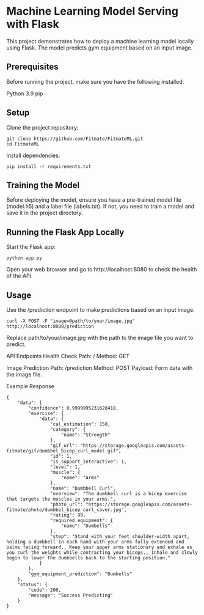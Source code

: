 # Machine Learning Model Serving with Flask
This project demonstrates how to deploy a machine learning model locally using Flask. The model predicts gym equipment based on an input image.

## Prerequisites
Before running the project, make sure you have the following installed:

Python 3.9
pip

## Setup
Clone the project repository:
```
git clone https://github.com/Fitmate/FitmateML.git
cd FitmateML
```
Install dependencies:
```
pip install -r requirements.txt
```

## Training the Model
Before deploying the model, ensure you have a pre-trained model file (model.h5) and a label file (labels.txt). If not, you need to train a model and save it in the project directory.

## Running the Flask App Locally
Start the Flask app:
```
python app.py
```
Open your web browser and go to http://localhost:8080 to check the health of the API.

## Usage
Use the /prediction endpoint to make predictions based on an input image.
```
curl -X POST -F "image=@path/to/your/image.jpg" http://localhost:8080/prediction
```
Replace path/to/your/image.jpg with the path to the image file you want to predict.

API Endpoints
Health Check
Path: /
Method: GET

Image Prediction
Path: /prediction
Method: POST
Payload: Form data with the image file.

Example Response
```
{
    "data": {
        "confidence": 0.9999995231628418,
        "exercise": {
            "data": {
                "cal_estimation": 150,
                "category": {
                    "name": "Strength"
                },
                "gif_url": "https://storage.googleapis.com/assets-fitmate/gif/dumbbel_bicep_curl_model.gif",
                "id": 1,
                "is_support_interactive": 1,
                "level": 1,
                "muscle": {
                    "name": "Arms"
                },
                "name": "Dumbbell Curl",
                "overview": "The dumbbell curl is a bicep exercise that targets the muscles in your arms.",
                "photo_url": "https://storage.googleapis.com/assets-fitmate/photo/dumbbel_bicep_curl_cover.jpg",
                "rating": 99,
                "required_equipment": {
                    "name": "Dumbells"
                },
                "step": "Stand with your feet shoulder-width apart, holding a dumbbell in each hand with your arms fully extended and palms facing forward., Keep your upper arms stationary and exhale as you curl the weights while contracting your biceps., Inhale and slowly begin to lower the dumbbells back to the starting position."
            }
        },
        "gym_equipment_prediction": "Dumbells"
    },
    "status": {
        "code": 200,
        "message": "Success Predicting"
    }
}
```
